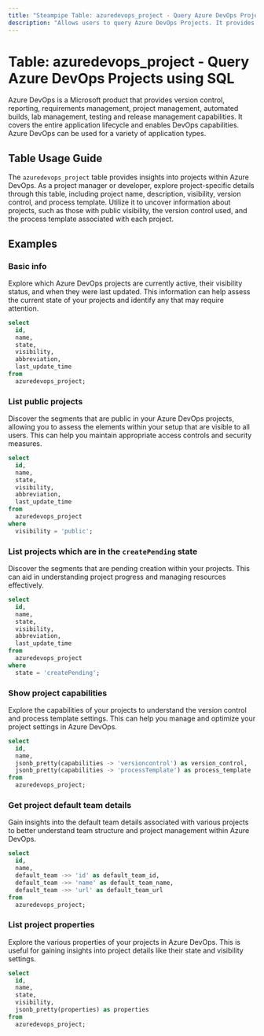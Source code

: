 ```yaml
---
title: "Steampipe Table: azuredevops_project - Query Azure DevOps Projects using SQL"
description: "Allows users to query Azure DevOps Projects. It provides information about the project's name, description, visibility, version control, and process template."
---
```


# Table: azuredevops_project - Query Azure DevOps Projects using SQL

Azure DevOps is a Microsoft product that provides version control, reporting, requirements management, project management, automated builds, lab management, testing and release management capabilities. It covers the entire application lifecycle and enables DevOps capabilities. Azure DevOps can be used for a variety of application types.

## Table Usage Guide

The `azuredevops_project` table provides insights into projects within Azure DevOps. As a project manager or developer, explore project-specific details through this table, including project name, description, visibility, version control, and process template. Utilize it to uncover information about projects, such as those with public visibility, the version control used, and the process template associated with each project.

## Examples

### Basic info
Explore which Azure DevOps projects are currently active, their visibility status, and when they were last updated. This information can help assess the current state of your projects and identify any that may require attention.

```sql
select
  id,
  name,
  state,
  visibility,
  abbreviation,
  last_update_time
from
  azuredevops_project;
```

### List public projects
Discover the segments that are public in your Azure DevOps projects, allowing you to assess the elements within your setup that are visible to all users. This can help you maintain appropriate access controls and security measures.

```sql
select
  id,
  name,
  state,
  visibility,
  abbreviation,
  last_update_time
from
  azuredevops_project
where
  visibility = 'public';
```

### List projects which are in the `createPending` state
Discover the segments that are pending creation within your projects. This can aid in understanding project progress and managing resources effectively.

```sql
select
  id,
  name,
  state,
  visibility,
  abbreviation,
  last_update_time
from
  azuredevops_project
where
  state = 'createPending';
```

### Show project capabilities
Explore the capabilities of your projects to understand the version control and process template settings. This can help you manage and optimize your project settings in Azure DevOps.

```sql
select
  id,
  name,
  jsonb_pretty(capabilities -> 'versioncontrol') as version_control,
  jsonb_pretty(capabilities -> 'processTemplate') as process_template
from
  azuredevops_project;
```

### Get project default team details
Gain insights into the default team details associated with various projects to better understand team structure and project management within Azure DevOps.

```sql
select
  id,
  name,
  default_team ->> 'id' as default_team_id,
  default_team ->> 'name' as default_team_name,
  default_team ->> 'url' as default_team_url
from
  azuredevops_project;
```

### List project properties
Explore the various properties of your projects in Azure DevOps. This is useful for gaining insights into project details like their state and visibility settings.

```sql
select
  id,
  name,
  state,
  visibility,
  jsonb_pretty(properties) as properties
from
  azuredevops_project;
```
